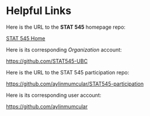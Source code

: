 # Helpful Links


Here is the URL to the **STAT 545** homepage repo:

[STAT 545 Home](https://github.com/STAT545-UBC/STAT545-home)

Here is its corresponding _Organization_ account:

https://github.com/STAT545-UBC

Here is the URL to the STAT 545 participation repo:

https://github.com/aylinmumcular/STAT545-participation

Here is its corresponding user account:

https://github.com/aylinmumcular
